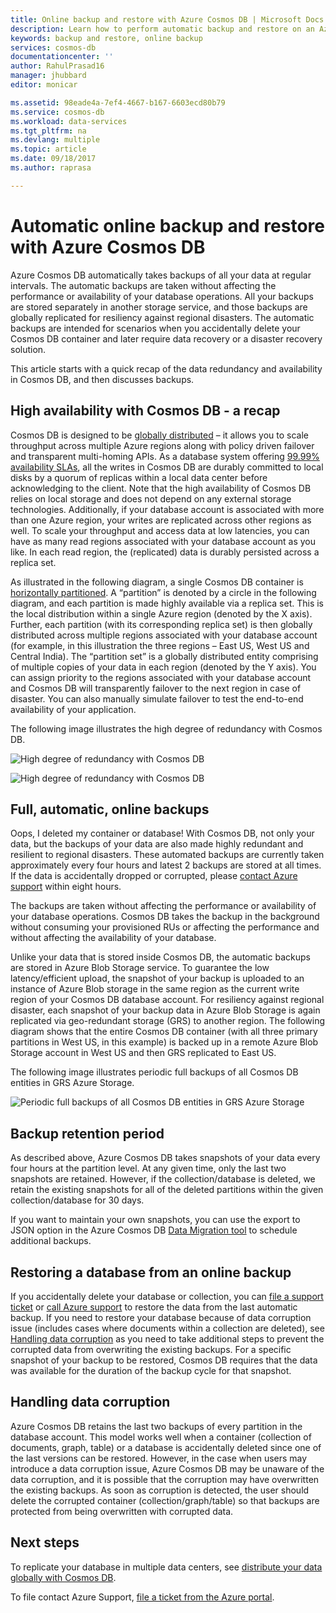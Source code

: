 ```yaml
---
title: Online backup and restore with Azure Cosmos DB | Microsoft Docs
description: Learn how to perform automatic backup and restore on an Azure Cosmos DB database.
keywords: backup and restore, online backup
services: cosmos-db
documentationcenter: ''
author: RahulPrasad16
manager: jhubbard
editor: monicar

ms.assetid: 98eade4a-7ef4-4667-b167-6603ecd80b79
ms.service: cosmos-db
ms.workload: data-services
ms.tgt_pltfrm: na
ms.devlang: multiple
ms.topic: article
ms.date: 09/18/2017
ms.author: raprasa

---
```

# Automatic online backup and restore with Azure Cosmos DB
Azure Cosmos DB automatically takes backups of all your data at regular intervals. The automatic backups are taken without affecting the performance or availability of your database operations. All your backups are stored separately in another storage service, and those backups are globally replicated for resiliency against regional disasters. The automatic backups are intended for scenarios when you accidentally delete your Cosmos DB container and later require data recovery or a disaster recovery solution.  

This article starts with a quick recap of the data redundancy and availability in Cosmos DB, and then discusses backups. 

## High availability with Cosmos DB - a recap
Cosmos DB is designed to be [globally distributed](distribute-data-globally.md) – it allows you to scale throughput across multiple Azure regions along with policy driven failover and transparent multi-homing APIs. As a database system offering [99.99% availability SLAs](https://azure.microsoft.com/support/legal/sla/cosmos-db), all the writes in Cosmos DB are durably committed to local disks by a quorum of replicas within a local data center before acknowledging to the client. Note that the high availability of Cosmos DB relies on local storage and does not depend on any external storage technologies. Additionally, if your database account is associated with more than one Azure region, your writes are replicated across other regions as well. To scale your throughput and access data at low latencies, you can have as many read regions associated with your database account as you like. In each read region, the (replicated) data is durably persisted across a replica set.  

As illustrated in the following diagram, a single Cosmos DB container is [horizontally partitioned](partition-data.md). A “partition” is denoted by a circle in the following diagram, and each partition is made highly available via a replica set. This is the local distribution within a single Azure region (denoted by the X axis). Further, each partition (with its corresponding replica set) is then globally distributed across multiple regions associated with your database account (for example, in this illustration the three regions – East US, West US and Central India). The “partition set” is a globally distributed entity comprising of multiple copies of your data in each region (denoted by the Y axis). You can assign priority to the regions associated with your database account and Cosmos DB will transparently failover to the next region in case of disaster. You can also manually simulate failover to test the end-to-end availability of your application.  

The following image illustrates the high degree of redundancy with Cosmos DB.

![High degree of redundancy with Cosmos DB](./media/online-backup-and-restore/redundancy.png)

![High degree of redundancy with Cosmos DB](./media/online-backup-and-restore/global-distribution.png)

## Full, automatic, online backups
Oops, I deleted my container or database! With Cosmos DB, not only your data, but the backups of your data are also made highly redundant and resilient to regional disasters. These automated backups are currently taken approximately every four hours and latest 2 backups are stored at all times. If the data is accidentally dropped or corrupted, please [contact Azure support](https://azure.microsoft.com/support/options/) within eight hours. 

The backups are taken without affecting the performance or availability of your database operations. Cosmos DB takes the backup in the background without consuming your provisioned RUs or affecting the performance and without affecting the availability of your database. 

Unlike your data that is stored inside Cosmos DB, the automatic backups are stored in Azure Blob Storage service. To guarantee the low latency/efficient upload, the snapshot of your backup is uploaded to an instance of Azure Blob storage in the same region as the current write region of your Cosmos DB database account. For resiliency against regional disaster, each snapshot of your backup data in Azure Blob Storage is again replicated via geo-redundant storage (GRS) to another region. The following diagram shows that the entire Cosmos DB container (with all three primary partitions in West US, in this example) is backed up in a remote Azure Blob Storage account in West US and then GRS replicated to East US. 

The following image illustrates periodic full backups of all Cosmos DB entities in GRS Azure Storage.

![Periodic full backups of all Cosmos DB entities in GRS Azure Storage](./media/online-backup-and-restore/automatic-backup.png)

## Backup retention period
As described above, Azure Cosmos DB takes snapshots of your data every four hours at the partition level. At any given time, only the last two snapshots are retained. However, if the collection/database is deleted, we retain the existing snapshots for all of the deleted partitions within the given collection/database for 30 days.

If you want to maintain your own snapshots, you can use the export to JSON option in the Azure Cosmos DB [Data Migration tool](import-data.md#export-to-json-file) to schedule additional backups.

## Restoring a database from an online backup
If you accidentally delete your database or collection, you can [file a support ticket](https://portal.azure.com/?#blade/Microsoft_Azure_Support/HelpAndSupportBlade) or [call Azure support](https://azure.microsoft.com/support/options/) to restore the data from the last automatic backup. If you need to restore your database because of data corruption issue (includes cases where documents within a collection are deleted), see [Handling data corruption](#handling-data-corruption) as you need to take additional steps to prevent the corrupted data from overwriting the existing backups. For a specific snapshot of your backup to be restored, Cosmos DB requires that the data was available for the duration of the backup cycle for that snapshot.

## Handling data corruption
Azure Cosmos DB retains the last two backups of every partition in the database account. This model works well when a container (collection of documents, graph, table) or a database is accidentally deleted since one of the last versions can be restored. However, in the case when users may introduce a data corruption issue, Azure Cosmos DB may be unaware of the data corruption, and it is possible that the corruption may have overwritten the existing backups. As soon as corruption is detected, the user should delete the corrupted container (collection/graph/table) so that backups are protected from being overwritten with corrupted data.

## Next steps

To replicate your database in multiple data centers, see [distribute your data globally with Cosmos DB](distribute-data-globally.md). 

To file contact Azure Support, [file a ticket from the Azure portal](https://portal.azure.com/?#blade/Microsoft_Azure_Support/HelpAndSupportBlade).

